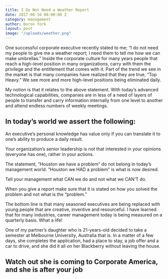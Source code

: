 ```yaml
---
title: I Do Not Need a Weather Report
date: 2017-08-16 00:00:00 Z
category: management
author: Doron York
layout: post
image: "/uploads/weather.png"
---
```


One successful corporate executive recently stated to me; “I do not need my people to give me a weather report; I need them to tell me how we can make umbrellas.” Inside the corporate culture for many years people that reach a high-level position in many organizations, carry with them the privilege and the entitlement that comes with it. Part of the trend we see in the market is that many companies have realized that they are true, “Top Heavy.” We see more and more high-level positions being eliminated daily.

My notion is that it relates to the above statement. With today’s advanced technological capabilities, companies are in less of a need of layers of people to transfer and carry information internally from one level to another and attend endless numbers of weekly meetings.

## In today’s world we assert the following:

An executive’s personal knowledge has value only if you can translate it to one’s ability to produce a daily result.

Your organization’s senior leadership is not that interested in your opinions (everyone has one), rather in your actions.

The statement, “Houston we have a problem” do not belong in today’s management world. “Houston we HAD a problem” is what is now desired.

Tell your management what CAN we do and not what we CAN’T do.

When you give a report make sure that it is stated on how you solved the problem and not what is the “problem.”

The bottom line is that many seasoned executives are being replaced with young people that are creative, inventive and resourceful. I have learned that for many industries, career management today is being measured on a quarterly basis. What a life!

One of my partner’s daughter who is 21-years-old decided to take a semester at Melbourne University, Australia that is. In a matter of a few days, she completes the application, had a place to stay, a job offer and a car to drive, and she did it all on her Blackberry without leaving the house.

## Watch out she is coming to Corporate America, and she is after your job